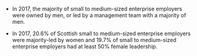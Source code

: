 * In 2017, the majority of small to medium-sized enterprise employers were owned by men, or led by a management team with a majority of men.  

* In 2017, 20.6% of Scottish small to medium-sized enterprise employers were majority-led by women and 19.7% of small to medium-sized enterprise employers had at least 50% female leadership.
